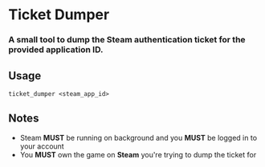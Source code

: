 # **Ticket Dumper**

### A small tool to dump the Steam authentication ticket for the provided application ID.

## Usage

```
ticket_dumper <steam_app_id>
```

## Notes

- Steam **MUST** be running on background and you **MUST** be logged in to your account
- You **MUST** own the game on **Steam** you're trying to dump the ticket for
